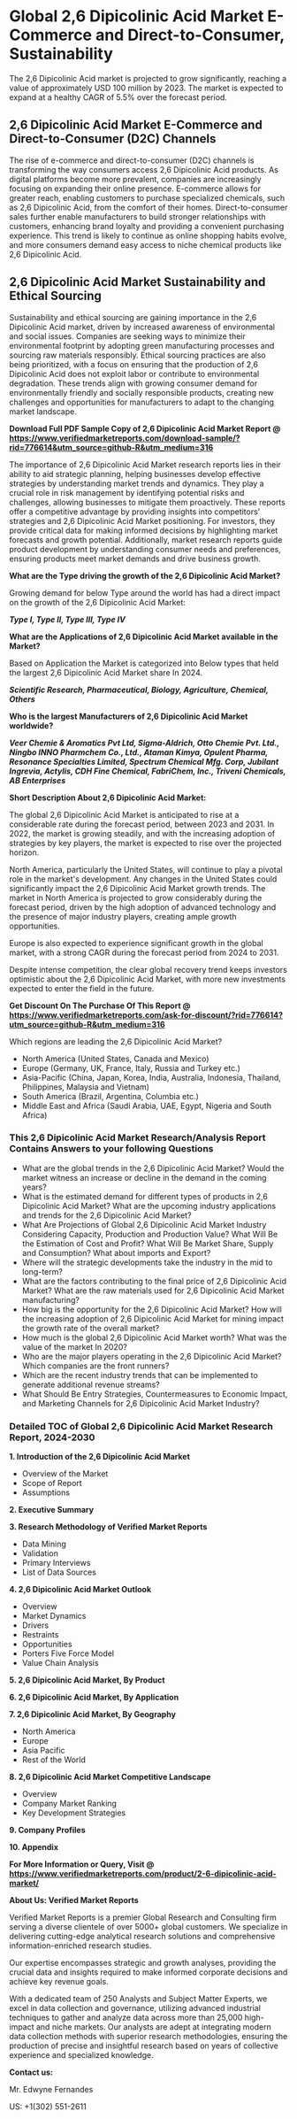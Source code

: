 <h1>Global 2,6 Dipicolinic Acid Market E-Commerce and Direct-to-Consumer, Sustainability</h1><p class=""><p>The 2,6 Dipicolinic Acid market is projected to grow significantly, reaching a value of approximately USD 100 million by 2023. The market is expected to expand at a healthy CAGR of 5.5% over the forecast period.</p><h2>2,6 Dipicolinic Acid Market E-Commerce and Direct-to-Consumer (D2C) Channels</h2><p>The rise of e-commerce and direct-to-consumer (D2C) channels is transforming the way consumers access 2,6 Dipicolinic Acid products. As digital platforms become more prevalent, companies are increasingly focusing on expanding their online presence. E-commerce allows for greater reach, enabling customers to purchase specialized chemicals, such as 2,6 Dipicolinic Acid, from the comfort of their homes. Direct-to-consumer sales further enable manufacturers to build stronger relationships with customers, enhancing brand loyalty and providing a convenient purchasing experience. This trend is likely to continue as online shopping habits evolve, and more consumers demand easy access to niche chemical products like 2,6 Dipicolinic Acid.</p><h2>2,6 Dipicolinic Acid Market Sustainability and Ethical Sourcing</h2><p>Sustainability and ethical sourcing are gaining importance in the 2,6 Dipicolinic Acid market, driven by increased awareness of environmental and social issues. Companies are seeking ways to minimize their environmental footprint by adopting green manufacturing processes and sourcing raw materials responsibly. Ethical sourcing practices are also being prioritized, with a focus on ensuring that the production of 2,6 Dipicolinic Acid does not exploit labor or contribute to environmental degradation. These trends align with growing consumer demand for environmentally friendly and socially responsible products, creating new challenges and opportunities for manufacturers to adapt to the changing market landscape.</p></p><p class=""><strong>Download Full PDF Sample Copy of 2,6 Dipicolinic Acid Market Report @ <a href="https://www.verifiedmarketreports.com/download-sample/?rid=776614&utm_source=github-R&utm_medium=316" target="_blank">https://www.verifiedmarketreports.com/download-sample/?rid=776614&utm_source=github-R&utm_medium=316</a></strong></p><p>The importance of&nbsp;2,6 Dipicolinic Acid Market research reports lies in their ability to aid strategic planning, helping businesses develop effective strategies by understanding market trends and dynamics. They play a crucial role in risk management by identifying potential risks and challenges, allowing businesses to mitigate them proactively. These reports offer a competitive advantage by providing insights into competitors' strategies and 2,6 Dipicolinic Acid Market positioning. For investors, they provide critical data for making informed decisions by highlighting market forecasts and growth potential. Additionally, market research reports guide product development by understanding consumer needs and preferences, ensuring products meet market demands and drive business growth.</p><p><strong>What are the&nbsp;Type driving the growth of the 2,6 Dipicolinic Acid Market?</strong></p><p id="" class="">Growing demand for below Type around the world has had a direct impact on the growth of the 2,6 Dipicolinic Acid Market:</p><p class=""><em><strong>Type I, Type II, Type III, Type IV</strong></em></p><p class=""><strong>What are the&nbsp;Applications&nbsp;of 2,6 Dipicolinic Acid Market available in the Market?</strong></p><p id="" class="">Based on Application the Market is categorized into Below types that held the largest 2,6 Dipicolinic Acid Market share In 2024.</p><p class=""><em><strong>Scientific Research, Pharmaceutical, Biology, Agriculture, Chemical, Others</strong></em></p><p class=""><strong>Who is the largest Manufacturers of 2,6 Dipicolinic Acid Market worldwide?</strong></p><p><em><strong>Veer Chemie & Aromatics Pvt Ltd, Sigma-Aldrich, Otto Chemie Pvt. Ltd., Ningbo INNO Pharmchem Co., Ltd., Ataman Kimya, Opulent Pharma, Resonance Specialties Limited, Spectrum Chemical Mfg. Corp, Jubilant Ingrevia, Actylis, CDH Fine Chemical, FabriChem, Inc., Triveni Chemicals, AB Enterprises</strong></em></p><p id="" class=""><strong>Short Description About 2,6 Dipicolinic Acid Market:</strong></p><p>The global 2,6 Dipicolinic Acid Market is anticipated to rise at a considerable rate during the forecast period, between 2023 and 2031. In 2022, the market is growing steadily, and with the increasing adoption of strategies by key players, the market is expected to rise over the projected horizon.</p><p>North America, particularly the United States, will continue to play a pivotal role in the market's development. Any changes in the United States could significantly impact the 2,6 Dipicolinic Acid Market growth trends. The market in North America is projected to grow considerably during the forecast period, driven by the high adoption of advanced technology and the presence of major industry players, creating ample growth opportunities.</p><p>Europe is also expected to experience significant growth in the global market, with a strong CAGR during the forecast period from 2024 to 2031.</p><p>Despite intense competition, the clear global recovery trend keeps investors optimistic about the 2,6 Dipicolinic Acid Market, with more new investments expected to enter the field in the future.</p><p id="" class=""><strong>Get Discount On The Purchase Of This Report @ <a href="https://www.verifiedmarketreports.com/ask-for-discount/?rid=776614?utm_source=github-R&utm_medium=316" target="_blank">https://www.verifiedmarketreports.com/ask-for-discount/?rid=776614?utm_source=github-R&utm_medium=316</a></strong></p><p class="">Which regions are leading the 2,6 Dipicolinic Acid Market?</p><ul><li>North America (United States, Canada and Mexico)</li><li>Europe (Germany, UK, France, Italy, Russia and Turkey etc.)</li><li>Asia-Pacific (China, Japan, Korea, India, Australia, Indonesia, Thailand, Philippines, Malaysia and Vietnam)</li><li>South America (Brazil, Argentina, Columbia etc.)</li><li>Middle East and Africa (Saudi Arabia, UAE, Egypt, Nigeria and South Africa)</li></ul><h3 id="" class="">This 2,6 Dipicolinic Acid Market Research/Analysis Report Contains Answers to your following Questions</h3><ul><li>What are the global trends in the 2,6 Dipicolinic Acid Market? Would the market witness an increase or decline in the demand in the coming years?</li><li>What is the estimated demand for different types of products in 2,6 Dipicolinic Acid Market? What are the upcoming industry applications and trends for the 2,6 Dipicolinic Acid Market?</li><li>What Are Projections of Global 2,6 Dipicolinic Acid Market Industry Considering Capacity, Production and Production Value? What Will Be the Estimation of Cost and Profit? What Will Be Market Share, Supply and Consumption? What about imports and Export?</li><li>Where will the strategic developments take the industry in the mid to long-term?</li><li>What are the factors contributing to the final price of 2,6 Dipicolinic Acid Market? What are the raw materials used for 2,6 Dipicolinic Acid Market manufacturing?</li><li>How big is the opportunity for the 2,6 Dipicolinic Acid Market? How will the increasing adoption of 2,6 Dipicolinic Acid Market for mining impact the growth rate of the overall market?</li><li>How much is the global 2,6 Dipicolinic Acid Market worth? What was the value of the market In 2020?</li><li>Who are the major players operating in the 2,6 Dipicolinic Acid Market? Which companies are the front runners?</li><li>Which are the recent industry trends that can be implemented to generate additional revenue streams?</li><li>What Should Be Entry Strategies, Countermeasures to Economic Impact, and Marketing Channels for 2,6 Dipicolinic Acid Market Industry?</li></ul><h3 id="" class="">Detailed TOC of Global 2,6 Dipicolinic Acid Market Research Report, 2024-2030</h3><p id="" class=""><strong>1. Introduction of the 2,6 Dipicolinic Acid Market</strong></p><ul><li>Overview of the Market</li><li>Scope of Report</li><li>Assumptions</li></ul><p id="" class=""><strong>2. Executive Summary</strong></p><p id="" class=""><strong>3. Research Methodology of Verified Market Reports</strong></p><ul><li>Data Mining</li><li>Validation</li><li>Primary Interviews</li><li>List of Data Sources</li></ul><p id="" class=""><strong>4. 2,6 Dipicolinic Acid Market Outlook</strong></p><ul><li>Overview</li><li>Market Dynamics</li><li>Drivers</li><li>Restraints</li><li>Opportunities</li><li>Porters Five Force Model</li><li>Value Chain Analysis</li></ul><p id="" class=""><strong>5. 2,6 Dipicolinic Acid Market, By Product</strong></p><p id="" class=""><strong>6. 2,6 Dipicolinic Acid Market, By Application</strong></p><p id="" class=""><strong>7. 2,6 Dipicolinic Acid Market, By Geography</strong></p><ul><li>North America</li><li>Europe</li><li>Asia Pacific</li><li>Rest of the World</li></ul><p id="" class=""><strong>8. 2,6 Dipicolinic Acid Market Competitive Landscape</strong></p><ul><li>Overview</li><li>Company Market Ranking</li><li>Key Development Strategies</li></ul><p id="" class=""><strong>9. Company Profiles</strong></p><p id="" class=""><strong>10. Appendix</strong></p><p id="" class=""><strong>For More Information or Query, Visit @ <a href="https://www.verifiedmarketreports.com/product/2-6-dipicolinic-acid-market/" target="_blank">https://www.verifiedmarketreports.com/product/2-6-dipicolinic-acid-market/</a></strong></p><p id="" class=""><strong>About Us: Verified Market Reports</strong></p><p id="" class="">Verified Market Reports is a premier Global Research and Consulting firm serving a diverse clientele of over 5000+ global customers. We specialize in delivering cutting-edge analytical research solutions and comprehensive information-enriched research studies.</p><p id="" class="">Our expertise encompasses strategic and growth analyses, providing the crucial data and insights required to make informed corporate decisions and achieve key revenue goals.</p><p id="" class="">With a dedicated team of 250 Analysts and Subject Matter Experts, we excel in data collection and governance, utilizing advanced industrial techniques to gather and analyze data across more than 25,000 high-impact and niche markets. Our analysts are adept at integrating modern data collection methods with superior research methodologies, ensuring the production of precise and insightful research based on years of collective experience and specialized knowledge.</p><p id="" class=""><strong>Contact us:</strong></p><p id="" class="">Mr. Edwyne Fernandes</p><p id="" class="">US: +1(302) 551-2611</p>